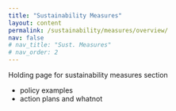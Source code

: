 ```yaml
---
title: "Sustainability Measures"
layout: content
permalink: /sustainability/measures/overview/
nav: false
# nav_title: "Sust. Measures"
# nav_order: 2
---
```


Holding page for sustainability measures section

- policy examples
- action plans and whatnot
